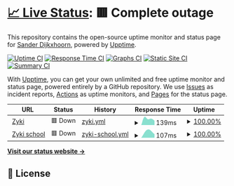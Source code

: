 # [📈 Live Status](https://status2.zyki.net): <!--live status--> **🟥 Complete outage**

This repository contains the open-source uptime monitor and status page for [Sander Dijkxhoorn](http://zyki.nl/), powered by [Upptime](https://github.com/upptime/upptime).

[![Uptime CI](https://github.com/sanderDijkxhoorn/zyki.net-status/workflows/Uptime%20CI/badge.svg)](https://github.com/sanderDijkxhoorn/zyki.net-status/actions?query=workflow%3A%22Uptime+CI%22)
[![Response Time CI](https://github.com/sanderDijkxhoorn/zyki.net-status/workflows/Response%20Time%20CI/badge.svg)](https://github.com/sanderDijkxhoorn/zyki.net-status/actions?query=workflow%3A%22Response+Time+CI%22)
[![Graphs CI](https://github.com/sanderDijkxhoorn/zyki.net-status/workflows/Graphs%20CI/badge.svg)](https://github.com/sanderDijkxhoorn/zyki.net-status/actions?query=workflow%3A%22Graphs+CI%22)
[![Static Site CI](https://github.com/sanderDijkxhoorn/zyki.net-status/workflows/Static%20Site%20CI/badge.svg)](https://github.com/sanderDijkxhoorn/zyki.net-status/actions?query=workflow%3A%22Static+Site+CI%22)
[![Summary CI](https://github.com/sanderDijkxhoorn/zyki.net-status/workflows/Summary%20CI/badge.svg)](https://github.com/sanderDijkxhoorn/zyki.net-status/actions?query=workflow%3A%22Summary+CI%22)

With [Upptime](https://upptime.js.org), you can get your own unlimited and free uptime monitor and status page, powered entirely by a GitHub repository. We use [Issues](https://github.com/sanderDijkxhoorn/zyki.net-status/issues) as incident reports, [Actions](https://github.com/sanderDijkxhoorn/zyki.net-status/actions) as uptime monitors, and [Pages](https://status2.zyki.net) for the status page.

<!--start: status pages-->
<!-- This summary is generated by Upptime (https://github.com/upptime/upptime) -->
<!-- Do not edit this manually, your changes will be overwritten -->
<!-- prettier-ignore -->
| URL | Status | History | Response Time | Uptime |
| --- | ------ | ------- | ------------- | ------ |
| <img alt="" src="https://favicons.githubusercontent.com/zyki.net" height="13"> [Zyki](https://zyki.net/) | 🟥 Down | [zyki.yml](https://github.com/sanderDijkxhoorn/uptime/commits/HEAD/history/zyki.yml) | <details><summary><img alt="Response time graph" src="./graphs/zyki/response-time-week.png" height="20"> 139ms</summary><br><a href="https://uptime.zyki.net/history/zyki"><img alt="Response time 139" src="https://img.shields.io/endpoint?url=https%3A%2F%2Fraw.githubusercontent.com%2FsanderDijkxhoorn%2Fuptime%2FHEAD%2Fapi%2Fzyki%2Fresponse-time.json"></a><br><a href="https://uptime.zyki.net/history/zyki"><img alt="24-hour response time 139" src="https://img.shields.io/endpoint?url=https%3A%2F%2Fraw.githubusercontent.com%2FsanderDijkxhoorn%2Fuptime%2FHEAD%2Fapi%2Fzyki%2Fresponse-time-day.json"></a><br><a href="https://uptime.zyki.net/history/zyki"><img alt="7-day response time 139" src="https://img.shields.io/endpoint?url=https%3A%2F%2Fraw.githubusercontent.com%2FsanderDijkxhoorn%2Fuptime%2FHEAD%2Fapi%2Fzyki%2Fresponse-time-week.json"></a><br><a href="https://uptime.zyki.net/history/zyki"><img alt="30-day response time 139" src="https://img.shields.io/endpoint?url=https%3A%2F%2Fraw.githubusercontent.com%2FsanderDijkxhoorn%2Fuptime%2FHEAD%2Fapi%2Fzyki%2Fresponse-time-month.json"></a><br><a href="https://uptime.zyki.net/history/zyki"><img alt="1-year response time 139" src="https://img.shields.io/endpoint?url=https%3A%2F%2Fraw.githubusercontent.com%2FsanderDijkxhoorn%2Fuptime%2FHEAD%2Fapi%2Fzyki%2Fresponse-time-year.json"></a></details> | <details><summary><a href="https://uptime.zyki.net/history/zyki">100.00%</a></summary><a href="https://uptime.zyki.net/history/zyki"><img alt="All-time uptime 100.00%" src="https://img.shields.io/endpoint?url=https%3A%2F%2Fraw.githubusercontent.com%2FsanderDijkxhoorn%2Fuptime%2FHEAD%2Fapi%2Fzyki%2Fuptime.json"></a><br><a href="https://uptime.zyki.net/history/zyki"><img alt="24-hour uptime 100.00%" src="https://img.shields.io/endpoint?url=https%3A%2F%2Fraw.githubusercontent.com%2FsanderDijkxhoorn%2Fuptime%2FHEAD%2Fapi%2Fzyki%2Fuptime-day.json"></a><br><a href="https://uptime.zyki.net/history/zyki"><img alt="7-day uptime 100.00%" src="https://img.shields.io/endpoint?url=https%3A%2F%2Fraw.githubusercontent.com%2FsanderDijkxhoorn%2Fuptime%2FHEAD%2Fapi%2Fzyki%2Fuptime-week.json"></a><br><a href="https://uptime.zyki.net/history/zyki"><img alt="30-day uptime 100.00%" src="https://img.shields.io/endpoint?url=https%3A%2F%2Fraw.githubusercontent.com%2FsanderDijkxhoorn%2Fuptime%2FHEAD%2Fapi%2Fzyki%2Fuptime-month.json"></a><br><a href="https://uptime.zyki.net/history/zyki"><img alt="1-year uptime 100.00%" src="https://img.shields.io/endpoint?url=https%3A%2F%2Fraw.githubusercontent.com%2FsanderDijkxhoorn%2Fuptime%2FHEAD%2Fapi%2Fzyki%2Fuptime-year.json"></a></details>
| <img alt="" src="https://favicons.githubusercontent.com/school.zyki.net" height="13"> [Zyki school](https://school.zyki.net/) | 🟥 Down | [zyki-school.yml](https://github.com/sanderDijkxhoorn/uptime/commits/HEAD/history/zyki-school.yml) | <details><summary><img alt="Response time graph" src="./graphs/zyki-school/response-time-week.png" height="20"> 107ms</summary><br><a href="https://uptime.zyki.net/history/zyki-school"><img alt="Response time 107" src="https://img.shields.io/endpoint?url=https%3A%2F%2Fraw.githubusercontent.com%2FsanderDijkxhoorn%2Fuptime%2FHEAD%2Fapi%2Fzyki-school%2Fresponse-time.json"></a><br><a href="https://uptime.zyki.net/history/zyki-school"><img alt="24-hour response time 107" src="https://img.shields.io/endpoint?url=https%3A%2F%2Fraw.githubusercontent.com%2FsanderDijkxhoorn%2Fuptime%2FHEAD%2Fapi%2Fzyki-school%2Fresponse-time-day.json"></a><br><a href="https://uptime.zyki.net/history/zyki-school"><img alt="7-day response time 107" src="https://img.shields.io/endpoint?url=https%3A%2F%2Fraw.githubusercontent.com%2FsanderDijkxhoorn%2Fuptime%2FHEAD%2Fapi%2Fzyki-school%2Fresponse-time-week.json"></a><br><a href="https://uptime.zyki.net/history/zyki-school"><img alt="30-day response time 107" src="https://img.shields.io/endpoint?url=https%3A%2F%2Fraw.githubusercontent.com%2FsanderDijkxhoorn%2Fuptime%2FHEAD%2Fapi%2Fzyki-school%2Fresponse-time-month.json"></a><br><a href="https://uptime.zyki.net/history/zyki-school"><img alt="1-year response time 107" src="https://img.shields.io/endpoint?url=https%3A%2F%2Fraw.githubusercontent.com%2FsanderDijkxhoorn%2Fuptime%2FHEAD%2Fapi%2Fzyki-school%2Fresponse-time-year.json"></a></details> | <details><summary><a href="https://uptime.zyki.net/history/zyki-school">100.00%</a></summary><a href="https://uptime.zyki.net/history/zyki-school"><img alt="All-time uptime 100.00%" src="https://img.shields.io/endpoint?url=https%3A%2F%2Fraw.githubusercontent.com%2FsanderDijkxhoorn%2Fuptime%2FHEAD%2Fapi%2Fzyki-school%2Fuptime.json"></a><br><a href="https://uptime.zyki.net/history/zyki-school"><img alt="24-hour uptime 100.00%" src="https://img.shields.io/endpoint?url=https%3A%2F%2Fraw.githubusercontent.com%2FsanderDijkxhoorn%2Fuptime%2FHEAD%2Fapi%2Fzyki-school%2Fuptime-day.json"></a><br><a href="https://uptime.zyki.net/history/zyki-school"><img alt="7-day uptime 100.00%" src="https://img.shields.io/endpoint?url=https%3A%2F%2Fraw.githubusercontent.com%2FsanderDijkxhoorn%2Fuptime%2FHEAD%2Fapi%2Fzyki-school%2Fuptime-week.json"></a><br><a href="https://uptime.zyki.net/history/zyki-school"><img alt="30-day uptime 100.00%" src="https://img.shields.io/endpoint?url=https%3A%2F%2Fraw.githubusercontent.com%2FsanderDijkxhoorn%2Fuptime%2FHEAD%2Fapi%2Fzyki-school%2Fuptime-month.json"></a><br><a href="https://uptime.zyki.net/history/zyki-school"><img alt="1-year uptime 100.00%" src="https://img.shields.io/endpoint?url=https%3A%2F%2Fraw.githubusercontent.com%2FsanderDijkxhoorn%2Fuptime%2FHEAD%2Fapi%2Fzyki-school%2Fuptime-year.json"></a></details>

<!--end: status pages-->

[**Visit our status website →**](https://status2.zyki.net)

## 📄 License
